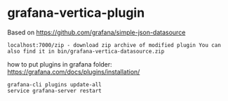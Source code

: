 # grafana-vertica-plugin

Based on https://github.com/grafana/simple-json-datasource

```
localhost:7000/zip - download zip archive of modified plugin You can also find it in bin/grafana-vertica-datasource.zip
```

how to put plugins in grafana folder: https://grafana.com/docs/plugins/installation/

```
grafana-cli plugins update-all
service grafana-server restart
```
